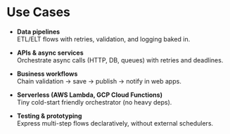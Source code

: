 # Use Cases

- **Data pipelines**  
  ETL/ELT flows with retries, validation, and logging baked in.

- **APIs & async services**  
  Orchestrate async calls (HTTP, DB, queues) with retries and deadlines.

- **Business workflows**  
  Chain validation → save → publish → notify in web apps.

- **Serverless (AWS Lambda, GCP Cloud Functions)**  
  Tiny cold-start friendly orchestrator (no heavy deps).

- **Testing & prototyping**  
  Express multi-step flows declaratively, without external schedulers.
